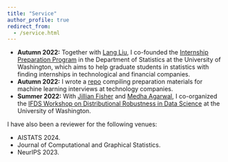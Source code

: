 ```yaml
---
title: "Service"
author_profile: true
redirect_from:
  - /service.html
---
```


* **Autumn 2022:** Together with [Lang Liu](https://langliu95.github.io/), I co-founded the [Internship Preparation Program](https://ronakdm.github.io/internprep/) in the Department of Statistics at the University of Washington, which aims to help graduate students in statistics with finding internships in technological and financial companies.
* **Autumn 2022:** I wrote a [repo](https://github.com/ronakdm/ml-interviews) compiling preparation materials for machine learning interviews at technology companies.
* **Summer 2022:** With [Jillian Fisher](https://jillianfisher.owlstown.net/) and [Medha Agarwal](https://medhaaga.github.io/), I co-organized the [IFDS Workshop on Distributional Robustness in Data Science](https://ifds-tripods.github.io/drds-workshop-2022/) at the University of Washington.

I have also been a reviewer for the following venues:
* AISTATS 2024.
* Journal of Computational and Graphical Statistics.
* NeurIPS 2023.